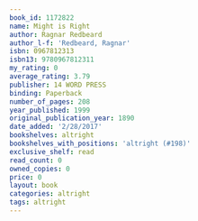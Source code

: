 ```yaml
---
book_id: 1172822
name: Might is Right
author: Ragnar Redbeard
author_l-f: 'Redbeard, Ragnar'
isbn: 0967812313
isbn13: 9780967812311
my_rating: 0
average_rating: 3.79
publisher: 14 WORD PRESS
binding: Paperback
number_of_pages: 208
year_published: 1999
original_publication_year: 1890
date_added: '2/28/2017'
bookshelves: altright
bookshelves_with_positions: 'altright (#198)'
exclusive_shelf: read
read_count: 0
owned_copies: 0
price: 0
layout: book
categories: altright
tags: altright
---
```

